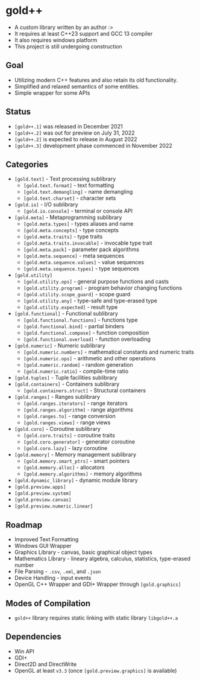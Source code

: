 # gold++ 
* A custom library written by an author :>
* It requires at least C++23 support and GCC 13 compiler
* It also requires windows platform
* This project is still undergoing construction

## Goal
* Utilizing modern C++ features and also retain its old functionality.
* Simplified and relaxed semantics of some entities.
* Simple wrapper for some APIs

## Status
* `[gold++.1]` was released in December 2021
* `[gold++.2]` was out for preview on July 31, 2022
* `[gold++.2]` is expected to release in August 2022
* `[gold++.3]` development phase commenced in November 2022

## Categories
* `[gold.text]` - Text processing sublibrary
  * `[gold.text.format]` - text formatting
  * `[gold.text.demangling]` - name demangling
  * `[gold.text.charset]` - character sets
* `[gold.io]` - I/O sublibrary
  * `[gold.io.console]` - terminal or console API
* `[gold.meta]` - Metaprogramming sublibrary
  * `[gold.meta.types]` - types aliases and name
  * `[gold.meta.concepts]` - type concepts
  * `[gold.meta.traits]` - type traits
  * `[gold.meta.traits.invocable]` - invocable type trait
  * `[gold.meta.pack]` - parameter pack algorithms
  * `[gold.meta.sequence]` - meta sequences
  * `[gold.meta.sequence.values]` - value sequences
  * `[gold.meta.sequence.types]` - type sequences
* `[gold.utility]`
  * `[gold.utility.ops]` - general purpose functions and casts
  * `[gold.utility.program]` - program behavior changing functions
  * `[gold.utility.scope_guard]` - scope guard
  * `[gold.utility.any]` - type-safe and type-erased type
  * `[gold.utility.expected]` - result type
* `[gold.functional]` - Functional sublibrary
  * `[gold.functional.functions]` - functions type
  * `[gold.functional.bind]` - partial binders
  * `[gold.functional.compose]` - function composition
  * `[gold.functional.overload]` - function overloading
* `[gold.numeric]` - Numeric sublibrary
  * `[gold.numeric.numbers]` - mathematical constants and numeric traits
  * `[gold.numeric.ops]` - arithmetic and other operations
  * `[gold.numeric.random]` - random generation
  * `[gold.numeric.ratio]` - compile-time ratio
* `[gold.tuples]` - Tuple facilities sublibrary
* `[gold.containers]` - Containers sublibrary
  * `[gold.containers.struct]` - Structural containers
* `[gold.ranges]` - Ranges sublibrary
  * `[gold.ranges.iterators]` - range iterators
  * `[gold.ranges.algorithm]` - range algorithms
  * `[gold.ranges.to]` - range conversion
  * `[gold.ranges.views]` - range views
* `[gold.coro]` - Coroutine sublibrary
  * `[gold.coro.traits]` - coroutine traits
  * `[gold.coro.generator]` - generator coroutine
  * `[gold.coro.lazy]` - lazy coroutine
* `[gold.memory]` - Memory management sublibrary
  * `[gold.memory.smart_ptrs]` - smart pointers
  * `[gold.memory.alloc]` - allocators
  * `[gold.memory.algorithms]` - memory algorithms
* `[gold.dynamic_library]` - dynamic module library
* `[gold.preview.apps]`
* `[gold.preview.system]`
* `[gold.preview.canvas]`
* `[gold.preview.numeric.linear]`

## Roadmap
* Improved Text Formatting
* Windows GUI Wrapper
* Graphics Library - canvas, basic graphical object types
* Mathematics Library - lineary algebra, calculus, statistics, type-erased number
* File Parsing - `.csv`, `.xml`, and `.json`
* Device Handling - input events 
* OpenGL C++ Wrapper and GDI+ Wrapper through `[gold.graphics]`

## Modes of Compilation
* `gold++` library requires static linking with static library `libgold++.a`

## Dependencies 
* Win API
* GDI+
* Direct2D and DirectWrite
* OpenGL at least `v3.3` (once `[gold.preview.graphics]` is available)
